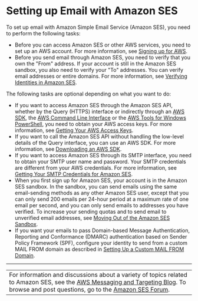 # Setting up Email with Amazon SES<a name="send-email-set-up"></a>

To set up email with Amazon Simple Email Service \(Amazon SES\), you need to perform the following tasks:
+ Before you can access Amazon SES or other AWS services, you need to set up an AWS account\. For more information, see [Signing up for AWS](sign-up-for-aws.md)\.
+ Before you send email through Amazon SES, you need to verify that you own the "From" address\. If your account is still in the Amazon SES sandbox, you also need to verify your "To" addresses\. You can verify email addresses or entire domains\. For more information, see [Verifying Identities in Amazon SES](verify-addresses-and-domains.md)\.

The following tasks are optional depending on what you want to do:
+ If you want to access Amazon SES through the Amazon SES API, whether by the Query \(HTTPS\) interface or indirectly through an [AWS SDK](https://aws.amazon.com/tools/), the [AWS Command Line Interface](https://aws.amazon.com/cli/) or the [AWS Tools for Windows PowerShell](https://aws.amazon.com/powershell/), you need to obtain your AWS access keys\. For more information, see [Getting Your AWS Access Keys](get-aws-keys.md)\.
+ If you want to call the Amazon SES API without handling the low\-level details of the Query interface, you can use an AWS SDK\. For more information, see [Downloading an AWS SDK](download-aws-sdk.md)\.
+ If you want to access Amazon SES through its SMTP interface, you need to obtain your SMTP user name and password\. Your SMTP credentials are different from your AWS credentials\. For more information, see [Getting Your SMTP Credentials for Amazon SES](get-smtp-credentials.md)\.
+ When you first sign up for Amazon SES, your account is in the Amazon SES sandbox\. In the sandbox, you can send emails using the same email\-sending methods as any other Amazon SES user, except that you can only send 200 emails per 24\-hour period at a maximum rate of one email per second, and you can only send emails to addresses you have verified\. To increase your sending quotas and to send email to unverified email addresses, see [Moving Out of the Amazon SES Sandbox](request-production-access.md)\.
+ If you want your emails to pass Domain\-based Message Authentication, Reporting and Conformance \(DMARC\) authentication based on Sender Policy Framework \(SPF\), configure your identity to send from a custom MAIL FROM domain as described in [Setting Up a Custom MAIL FROM Domain](mail-from.md)\.


****  

|  | 
| --- |
| For information and discussions about a variety of topics related to Amazon SES, see the [AWS Messaging and Targeting Blog](https://aws.amazon.com//blogs/messaging-and-targeting/)\. To browse and post questions, go to the [Amazon SES Forum](https://forums.aws.amazon.com/forum.jspa?forumID=90)\. | 